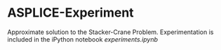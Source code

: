 # ASPLICE-Experiment

Approximate solution to the Stacker-Crane Problem. Experimentation is
included in the iPython notebook *experiments.ipynb*
